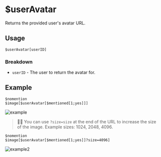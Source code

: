 # $userAvatar
Returns the provided user's avatar URL.

## Usage
```
$userAvatar[userID]
```

### Breakdown
- `userID` - The user to return the avatar for.

## Example
```
$nomention
$image[$userAvatar[$mentioned[1;yes]]]
```

![example](https://user-images.githubusercontent.com/69215413/125360420-d3bdbb80-e339-11eb-8a52-05289b2a62bf.png)

> 🧙‍♂️ You can use `?size=size` at the end of the URL to increase the size of the image. Example sizes: 1024, 2048, 4096.
```
$nomention
$image[$userAvatar[$mentioned[1;yes]]?size=4096]
```

![example2](https://user-images.githubusercontent.com/69215413/125360598-1aabb100-e33a-11eb-8a65-8123d6b80c18.png)

